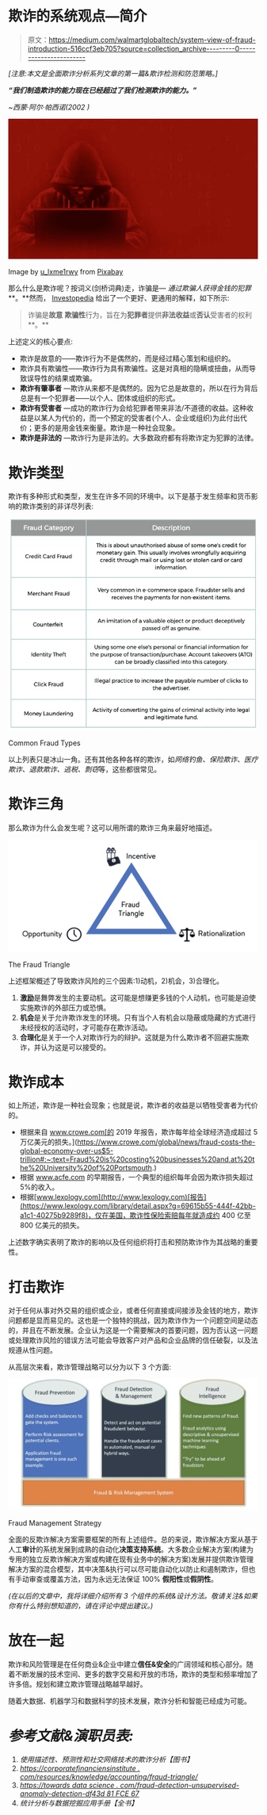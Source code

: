 # 欺诈的系统观点—简介

> 原文：<https://medium.com/walmartglobaltech/system-view-of-fraud-introduction-516ccf3eb705?source=collection_archive---------0----------------------->

*[注意:本文是全面欺诈分析系列文章的第一篇&欺诈检测和防范策略。]*

***“我们制造欺诈的能力现在已经超过了我们检测欺诈的能力。”***

*~西蒙·阿尔·帕西诺(2002 )*

![](img/f60ec822e4392140f5b680979f27d6d3.png)

Image by [u_lxme1rwy](https://pixabay.com/users/u_lxme1rwy-15218555/?utm_source=link-attribution&utm_medium=referral&utm_campaign=image&utm_content=4839031) from [Pixabay](https://pixabay.com/?utm_source=link-attribution&utm_medium=referral&utm_campaign=image&utm_content=4839031)

那么什么是欺诈呢？按词义(剑桥词典)走，诈骗是— *通过欺骗人获得金钱的犯罪* **。**然而， [Investopedia](https://www.investopedia.com/terms/f/fraud.asp) 给出了一个更好、更通用的解释，如下所示:

> 诈骗是**故意** **欺骗性**行为，旨在为**犯罪者**提供**非法收益**或**否认**受害者的权利**。**

上述定义的核心要点:

*   欺诈是故意的——欺诈行为不是偶然的，而是经过精心策划和组织的。
*   欺诈具有欺骗性——欺诈行为具有欺骗性。这是对真相的隐瞒或扭曲，从而导致误导性的结果或欺骗。
*   **欺诈有肇事者** —欺诈从来都不是偶然的。因为它总是故意的，所以在行为背后总是有一个犯罪者——以个人、团体或组织的形式。
*   **欺诈有受害者** —成功的欺诈行为会给犯罪者带来非法/不道德的收益。这种收益是以某人为代价的，而一个预定的受害者(个人、企业或组织)为此付出代价；更多的是用金钱来衡量。欺诈是一种社会现象。
*   **欺诈是非法的** —欺诈行为是非法的。大多数政府都有将欺诈定为犯罪的法律。

# **欺诈类型**

欺诈有多种形式和类型，发生在许多不同的环境中。以下是基于发生频率和货币影响的欺诈类别的非详尽列表:

![](img/3935aa742f368aad979c026bf85b2706.png)

Common Fraud Types

以上列表只是冰山一角。还有其他各种各样的欺诈，如*网络钓鱼、保险欺诈、医疗欺诈、退款欺诈、逃税、剽窃*等，这些都很常见。

# **欺诈三角**

那么欺诈为什么会发生呢？这可以用所谓的欺诈三角来最好地描述。

![](img/0629257c652ffff196472e9b6d7696c6.png)

The Fraud Triangle

上述框架概述了导致欺诈风险的三个因素:1)动机，2)机会，3)合理化。

1.  **激励**是舞弊发生的主要动机。这可能是想赚更多钱的个人动机，也可能是迫使实施欺诈的外部压力或恐惧。
2.  **机会**是关于允许欺诈发生的环境。只有当个人有机会以隐蔽或隐藏的方式进行未经授权的活动时，才可能存在欺诈活动。
3.  **合理化**是关于一个人对欺诈行为的辩护。这就是为什么欺诈者不回避实施欺诈，并认为这是可以接受的。

# 欺诈成本

如上所述，欺诈是一种社会现象；也就是说，欺诈者的收益是以牺牲受害者为代价的。

*   根据来自 www.crowe.com[的 2019 年报告，欺诈每年给全球经济造成超过 5 万亿美元的损失。](https://www.crowe.com/global/news/fraud-costs-the-global-economy-over-us$5-trillion#:~:text=Fraud%20is%20costing%20businesses%20and,at%20the%20University%20of%20Portsmouth.)
*   根据 www.acfe.com 的早期报告，一个典型的组织每年会因为欺诈损失超过 5%的收入。
*   根据[www.lexology.com](http://www.lexology.com)[报告](https://www.lexology.com/library/detail.aspx?g=69615b55-444f-42bb-a1c1-40275b9289f8)，仅在美国，欺诈性保险索赔每年就造成约 400 亿至 800 亿美元的损失。

上述数字确实表明了欺诈的影响以及任何组织将打击和预防欺诈作为其战略的重要性。

# **打击欺诈**

对于任何从事对外交易的组织或企业，或者任何直接或间接涉及金钱的地方，欺诈问题都是显而易见的。这也是一个独特的挑战，因为欺诈作为一个问题空间是动态的，并且在不断发展。企业认为这是一个需要解决的首要问题，因为否认这一问题或处理欺诈风险的错误方法可能会导致客户对产品和企业品牌的信任破裂，以及法规遵从性问题。

从高层次来看，欺诈管理战略可以分为以下 3 个方面:

![](img/b2af6792a345e15d967b9605aae181dd.png)

Fraud Management Strategy

全面的反欺诈解决方案需要框架的所有上述组件。总的来说，欺诈解决方案从基于人工**审计**的系统发展到成熟的自动化**决策支持系统**。大多数企业解决方案(构建为专用的独立反欺诈解决方案或构建在现有业务中的解决方案)发展并提供欺诈管理解决方案的混合模型，其中决策&执行可以尽可能自动化以防止和遏制欺诈，但也有手动审查或覆盖方法，因为永远无法保证 100% **假阳性**或**假阴性**。

*(在以后的文章中，我将详细介绍所有 3 个组件的系统&设计方法。敬请关注&如果你有什么特别想知道的，请在评论中提出建议。)*

# **放在一起**

欺诈和风险管理是在任何商业&企业中建立**信任&安全**的广阔领域和核心部分。随着不断发展的技术空间、更多的数字交易和开放的市场，欺诈的类型和频率增加了许多倍。规划和建立欺诈管理战略越早越好。

随着大数据、机器学习和数据科学的技术发展，欺诈分析和智能已经成为可能。

# *参考文献&演职员表:*

1.  *使用描述性、预测性和社交网络技术的欺诈分析【图书】*
2.  [*https://corporatefinanciensinstitute . com/resources/knowledge/accounting/fraud-triangle/*](https://corporatefinanceinstitute.com/resources/knowledge/accounting/fraud-triangle/)
3.  [*https://towards data science . com/fraud-detection-unsupervised-anomaly-detection-df43d 81 FCE 67*](https://towardsdatascience.com/fraud-detection-unsupervised-anomaly-detection-df43d81fce67)
4.  *统计分析与数据挖掘应用手册【全书】*